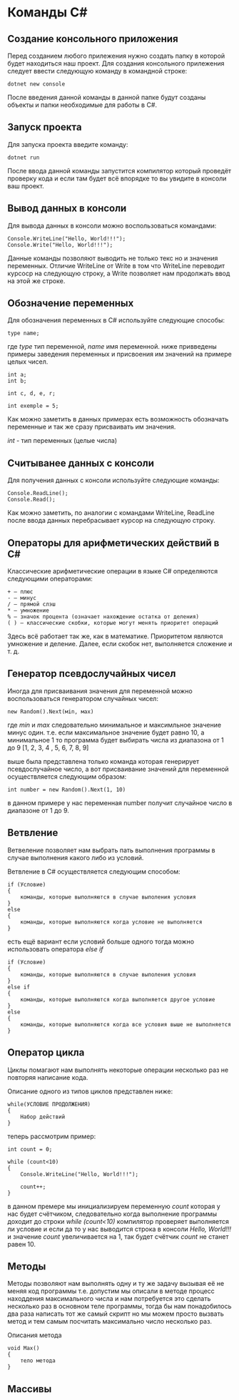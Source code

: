 # __Команды C#__

## __Создание консольного приложения__

Перед созданием любого прилежения нужно создать папку в которой будет находиться наш проект.
Для создания консольного прилежения следует ввести следующую команду в командной строке:

    dotnet new console

После введения данной команды в данной папке будут созданы объекты и папки необходимые для работы в C#.

## __Запуск проекта__

Для запуска проекта введите команду:

    dotnet run

После ввода данной команды запустится компилятор который проведёт проверку кода и если там будет всё впорядке то вы увидите в консоли ваш проект.

## __Вывод данных в консоли__

Для вывода данных в консоли можно воспользоваться командами:

    Console.WriteLine("Hello, World!!!");
    Console.Write("Hello, World!!!");

Данные команды позволяют выводить не только текс но и значения переменных.
Отличие WriteLine от Write в том что WriteLine переводит курсоср на следующую строку, а Write позволяет нам продолжать ввод на этой же строке.

## __Обозначение переменных__

Для обозначения переменных в C# используйте следующие способы:

    type name;

где _type_ тип переменной, _name_ имя переменной.
ниже привведены примеры заведения переменных и присвоения им значений на примере целых чисел.

    int a;
    int b;

    int c, d, e, r;

    int exemple = 5;

Как можно заметить в данных примерах есть возможность обозначать переменные и так же сразу присваивать им значения.

_int_ - тип переменных (целые числа)

## __Считыванее данных с консоли__

Для получения данных с консоли используйте следующие команды:

    Console.ReadLine();
    Console.Read();

Как можно заметить, по аналогии с командами WriteLine, ReadLine после ввода данных перебрасывает курсор на следующую строку.

## __Операторы для арифметических действий в С#__

Классические арифметические операции в языке С# определяются следующими операторами:

    + — плюс
    - — минус
    / — прямой слэш
    * — умножение
    % — значок процента (означает нахождение остатка от деления)
    ( ) — классические скобки, которые могут менять приоритет операций

Здесь всё работает так же, как в математике. Приоритетом являются умножение и деление. Далее, если скобок нет, выполняется сложение и т. д.

## __Генератор псевдослучайных чисел__

Иногда для присваивания значения для переменной можно воспользоваться генератором случайных чисел:

    new Random().Next(мin, маx)

где _min_ и _max_ следовательно минимальное и максимльное значение минус один.
т.е. если максимальное значение будет равно 10, а минимальное 1 то программа будет выбирать числа из диапазона от 1 до 9 [1, 2, 3, 4 , 5, 6, 7, 8, 9]

выше была представлена только команда которая генерирует псевдослучайное число, а вот присваивание значений для переменной осуществляется следующим образом:

    int number = new Random().Next(1, 10)

в данном примере у нас переменная number получит случайное число в диапазоне от 1 до 9.

## __Ветвление__

Ветвеление позволяет нам выбрать пать выполнения программы в случае выполнения какого либо из условий.

Ветвление в C# осуществляется следующим способом:

    if (Условие)
    {
        команды, которые выполняются в случае выполения условия
    }
    else
    {
        команды, которые выполняются когда условие не выполняется
    }

есть ещё вариант если условий больше одного тогда можно использовать оператора _else if_

    if (Условие)
    {
        команды, которые выполняются в случае выполения условия
    }
    else if
    {
        команды, которые выполняются когда выполняется другое условие
    }
    else
    {
        команды, которые выполняются когда все условия выше не выполняется
    }

## __Оператор цикла__

Циклы помагают нам выполнять некоторые операции несколько раз не повторяя написание кода.

Описание одного из типов циклов представлен ниже:

    while(УСЛОВИЕ ПРОДОЛЖЕНИЯ)
    {
        Набор действий  
    }
теперь рассмотрим пример:

    int count = 0;
    
    while (count<10)
    {
        Console.WriteLine("Hello, World!!!");
        
        count++;
    }

в данном премере мы инициализируем переменную _count_ которая у нас будет счётчиком, следовательно когда выполнение программы доходит до строки _while (count<10)_ компилятор проверяет выполняется ли условие и если да то у нас выводится строка в консоли _Hello, World!!!_ и значение _count_ увеличивается на 1, так будет счётчик _count_ не станет равен 10.

## Методы

Методы позволяют нам выполнять одну и ту же задачу вызывая её не меняя код программы т.е. допустим мы описали в методе процесс находдения максимального числа и нам потребуется это сделать несколько раз в основном теле программы, тогда бы нам понадобилось два раза написать тот же самый скрипт но мы можем просто вызвать метод и тем самым посчитать максимально число несколько раз.

Описания метода 

    void Max()
    {
        тело метода
    }

## Массивы
